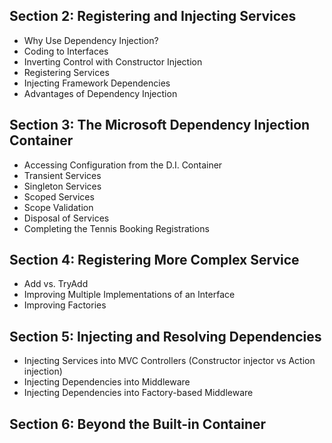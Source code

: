 ## Section 2: Registering and Injecting Services
* Why Use Dependency Injection?
* Coding to Interfaces
* Inverting Control with Constructor Injection
* Registering Services
* Injecting Framework Dependencies
* Advantages of Dependency Injection
## Section 3: The Microsoft Dependency Injection Container
* Accessing Configuration from the D.I. Container
* Transient Services
* Singleton Services
* Scoped Services
* Scope Validation
* Disposal of Services
* Completing the Tennis Booking Registrations
## Section 4: Registering More Complex Service
* Add vs. TryAdd
* Improving Multiple Implementations of an Interface
* Improving Factories
## Section 5: Injecting and Resolving Dependencies
* Injecting Services into MVC Controllers (Constructor injector vs Action injection)
* Injecting Dependencies into Middleware
* Injecting Dependencies into Factory-based Middleware 
## Section 6: Beyond the Built-in Container
